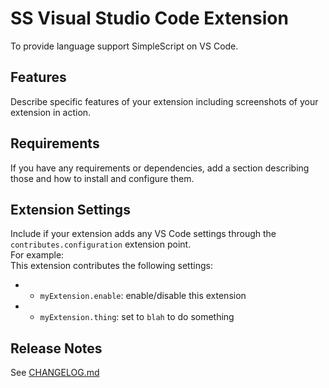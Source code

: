 # SS Visual Studio Code Extension
To provide language support SimpleScript on VS Code.


## Features
Describe specific features of your extension including screenshots of your extension in action.


## Requirements
If you have any requirements or dependencies, add a section describing those and how to install and configure them.


## Extension Settings
Include if your extension adds any VS Code settings through the `contributes.configuration` extension point.  
For example:  
This extension contributes the following settings:
- * `myExtension.enable`: enable/disable this extension
- * `myExtension.thing`: set to `blah` to do something


<!-- ## Known Issues
Calling out known issues can help limit users opening duplicate issues against your extension. -->


## Release Notes
See [CHANGELOG.md](./CHANGELOG.md)